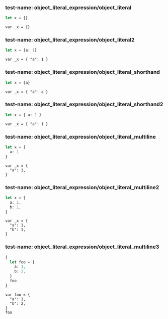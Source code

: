 
### test-name: object_literal_expression/object_literal

```typescript
let x = {}
```
```gdscript
var _x = {}
```


### test-name: object_literal_expression/object_literal2

```typescript
let x = {a: 1}
```
```gdscript
var _x = { "a": 1 }
```


### test-name: object_literal_expression/object_literal_shorthand

```typescript
let x = {a}
```
```gdscript
var _x = { "a": a }
```


### test-name: object_literal_expression/object_literal_shorthand2

```typescript
let x = { a: 1 }
```
```gdscript
var _x = { "a": 1 }
```


### test-name: object_literal_expression/object_literal_multiline

```typescript
let x = {
  a: 1
}
```
```gdscript
var _x = { 
  "a": 1,
}
```


### test-name: object_literal_expression/object_literal_multiline2

```typescript
let x = {
  a: 1,
  b: 1,
}
```
```gdscript
var _x = { 
  "a": 1,
  "b": 1,
}
```


### test-name: object_literal_expression/object_literal_multiline3

```typescript
{
  let foo = {
    a: 1,
    b: 2,
  }
  foo
}
```
```gdscript
var foo = {
  "a": 1,
  "b": 2,
}
foo
```


